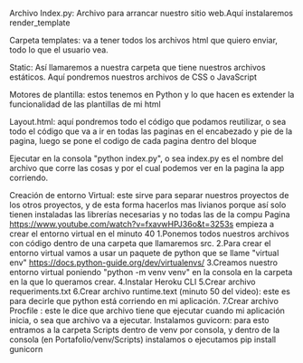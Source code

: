 Archivo Index.py: Archivo para arrancar nuestro sitio web.Aquí instalaremos render_template

Carpeta templates: va a tener todos los archivos html que quiero enviar, todo lo que el usuario vea.

Static: Así llamaremos a nuestra carpeta que tiene nuestros archivos estáticos. Aquí pondremos nuestros archivos de CSS o JavaScript

Motores de plantilla: estos tenemos en Python y lo que hacen es extender la funcionalidad de las plantillas de mi html

Layout.html: aquí pondremos todo el código que podamos reutilizar, o sea todo el código que va a ir en todas las paginas en el encabezado y pie de la pagina, luego se pone el codigo de cada pagina dentro del bloque 

Ejecutar en la consola "python index.py", o sea index.py es el nombre del archivo que corre las cosas y por el cual podemos ver en la pagina la app corriendo.

Creación de entorno Virtual: este sirve para separar nuestros proyectos de los otros proyectos, y de esta forma hacerlos mas livianos porque así solo tienen instaladas las librerías necesarias y no todas las de la compu
Pagina https://www.youtube.com/watch?v=fxavwHPJ36o&t=3253s empieza a crear el entorno virtual en el minuto 40
1.Ponemos todos nuestros archivos con código dentro de una carpeta que llamaremos src.
2.Para crear el entorno virtual vamos a usar un paquete de python que se llame "virtual env" https://docs.python-guide.org/dev/virtualenvs/
3.Creamos nuestro entorno virtual poniendo "python -m venv venv" en la consola en la carpeta en la que lo queramos crear.
4.Instalar Heroku CLI
5.Crear archivo requeriments.txt
6.Crear archivo runtime.text (minuto 50 del video): este es para decirle que python está corriendo en mi aplicación.
7.Crear archivo Procfile : este le dice que archivo tiene que ejecutar cuando mi aplicación inicia, o sea que archivo va a ejecutar.
Instalamos guvicorn: para esto entramos a la carpeta Scripts dentro de venv por consola, y dentro de la consola (en Portafolio/venv/Scripts) instalamos o ejecutamos pip install gunicorn